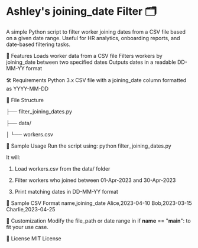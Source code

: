 # **Ashley's joining_date Filter** 🗂️

A simple Python script to filter worker joining dates from a CSV file based on a given date range. Useful for HR analytics, onboarding reports, and date-based filtering tasks.

📌 Features
Loads worker data from a CSV file
Filters workers by joining_date between two specified dates
Outputs dates in a readable DD-MM-YY format

🛠 Requirements
Python 3.x
CSV file with a joining_date column formatted as YYYY-MM-DD

📁 File Structure

├── filter_joining_dates.py

├── data/

│   └── workers.csv

📄 Sample Usage
Run the script using:
python filter_joining_dates.py

It will:

1) Load workers.csv from the data/ folder

2) Filter workers who joined between 01-Apr-2023 and 30-Apr-2023

3) Print matching dates in DD-MM-YY format

🧾 Sample CSV Format
name,joining_date
Alice,2023-04-10
Bob,2023-03-15
Charlie,2023-04-25

🔧 Customization
Modify the file_path or date range in if __name__ == "__main__": to fit your use case.

📜 License
MIT License

